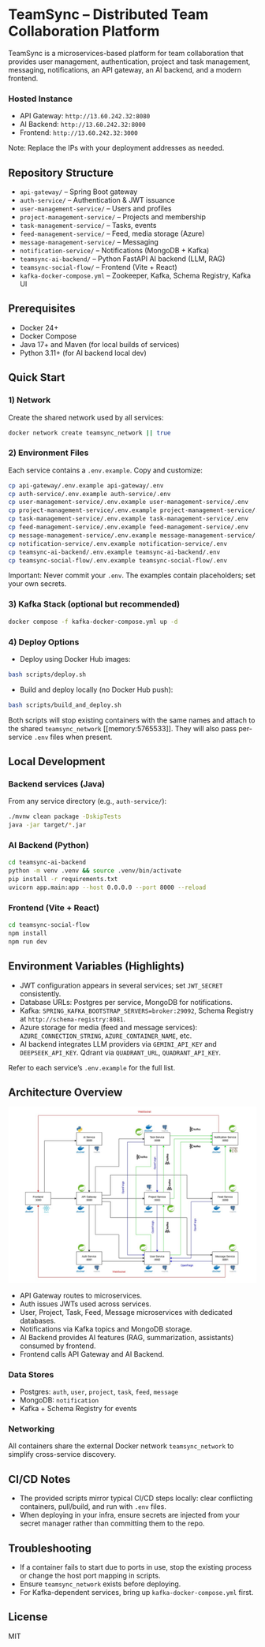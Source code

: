 # TeamSync – Distributed Team Collaboration Platform

TeamSync is a microservices-based platform for team collaboration that provides user management, authentication, project and task management, messaging, notifications, an API gateway, an AI backend, and a modern frontend.

### Hosted Instance

- API Gateway: `http://13.60.242.32:8080`
- AI Backend: `http://13.60.242.32:8000`
- Frontend: `http://13.60.242.32:3000`

Note: Replace the IPs with your deployment addresses as needed.

## Repository Structure

- `api-gateway/` – Spring Boot gateway
- `auth-service/` – Authentication & JWT issuance
- `user-management-service/` – Users and profiles
- `project-management-service/` – Projects and membership
- `task-management-service/` – Tasks, events
- `feed-management-service/` – Feed, media storage (Azure)
- `message-management-service/` – Messaging
- `notification-service/` – Notifications (MongoDB + Kafka)
- `teamsync-ai-backend/` – Python FastAPI AI backend (LLM, RAG)
- `teamsync-social-flow/` – Frontend (Vite + React)
- `kafka-docker-compose.yml` – Zookeeper, Kafka, Schema Registry, Kafka UI

## Prerequisites

- Docker 24+
- Docker Compose
- Java 17+ and Maven (for local builds of services)
- Python 3.11+ (for AI backend local dev)

## Quick Start

### 1) Network

Create the shared network used by all services:

```bash
docker network create teamsync_network || true
```

### 2) Environment Files

Each service contains a `.env.example`. Copy and customize:

```bash
cp api-gateway/.env.example api-gateway/.env
cp auth-service/.env.example auth-service/.env
cp user-management-service/.env.example user-management-service/.env
cp project-management-service/.env.example project-management-service/.env
cp task-management-service/.env.example task-management-service/.env
cp feed-management-service/.env.example feed-management-service/.env
cp message-management-service/.env.example message-management-service/.env
cp notification-service/.env.example notification-service/.env
cp teamsync-ai-backend/.env.example teamsync-ai-backend/.env
cp teamsync-social-flow/.env.example teamsync-social-flow/.env
```

Important: Never commit your `.env`. The examples contain placeholders; set your own secrets.

### 3) Kafka Stack (optional but recommended)

```bash
docker compose -f kafka-docker-compose.yml up -d
```

### 4) Deploy Options

- Deploy using Docker Hub images:

```bash
bash scripts/deploy.sh
```

- Build and deploy locally (no Docker Hub push):

```bash
bash scripts/build_and_deploy.sh
```

Both scripts will stop existing containers with the same names and attach to the shared `teamsync_network` [[memory:5765533]]. They will also pass per-service `.env` files when present.

## Local Development

### Backend services (Java)

From any service directory (e.g., `auth-service/`):

```bash
./mvnw clean package -DskipTests
java -jar target/*.jar
```

### AI Backend (Python)

```bash
cd teamsync-ai-backend
python -m venv .venv && source .venv/bin/activate
pip install -r requirements.txt
uvicorn app.main:app --host 0.0.0.0 --port 8000 --reload
```

### Frontend (Vite + React)

```bash
cd teamsync-social-flow
npm install
npm run dev
```

## Environment Variables (Highlights)

- JWT configuration appears in several services; set `JWT_SECRET` consistently.
- Database URLs: Postgres per service, MongoDB for notifications.
- Kafka: `SPRING_KAFKA_BOOTSTRAP_SERVERS=broker:29092`, Schema Registry at `http://schema-registry:8081`.
- Azure storage for media (feed and message services): `AZURE_CONNECTION_STRING`, `AZURE_CONTAINER_NAME`, etc.
- AI backend integrates LLM providers via `GEMINI_API_KEY` and `DEEPSEEK_API_KEY`. Qdrant via `QUADRANT_URL`, `QUADRANT_API_KEY`.

Refer to each service’s `.env.example` for the full list.

## Architecture Overview

![Project Architecture](./Teamsync%20Software%20Architecture.jpg)

- API Gateway routes to microservices.
- Auth issues JWTs used across services.
- User, Project, Task, Feed, Message microservices with dedicated databases.
- Notifications via Kafka topics and MongoDB storage.
- AI Backend provides AI features (RAG, summarization, assistants) consumed by frontend.
- Frontend calls API Gateway and AI Backend.

### Data Stores

- Postgres: `auth`, `user`, `project`, `task`, `feed`, `message`
- MongoDB: `notification`
- Kafka + Schema Registry for events

### Networking

All containers share the external Docker network `teamsync_network` to simplify cross-service discovery.

## CI/CD Notes

- The provided scripts mirror typical CI/CD steps locally: clear conflicting containers, pull/build, and run with `.env` files.
- When deploying in your infra, ensure secrets are injected from your secret manager rather than committing them to the repo.

## Troubleshooting

- If a container fails to start due to ports in use, stop the existing process or change the host port mapping in scripts.
- Ensure `teamsync_network` exists before deploying.
- For Kafka-dependent services, bring up `kafka-docker-compose.yml` first.

## License

MIT